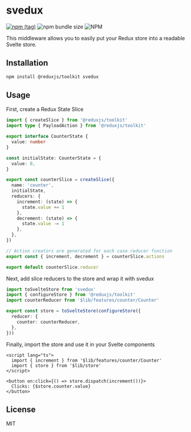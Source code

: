 # svedux

[![npm (tag)](https://img.shields.io/npm/v/svedux?style=flat&colorA=000000&colorB=000000)](https://www.npmjs.com/package/svedux) ![npm bundle size](https://img.shields.io/bundlephobia/minzip/svedux?style=flat&colorA=000000&colorB=000000) ![NPM](https://img.shields.io/npm/l/svedux?style=flat&colorA=000000&colorB=000000)

This middleware allows you to easily put your Redux store into a readable Svelte store.

## Installation

```sh
npm install @reduxjs/toolkit svedux
```

## Usage

First, create a Redux State Slice

```ts
import { createSlice } from '@reduxjs/toolkit'
import type { PayloadAction } from '@reduxjs/toolkit'

export interface CounterState {
  value: number
}

const initialState: CounterState = {
  value: 0,
}

export const counterSlice = createSlice({
  name: 'counter',
  initialState,
  reducers: {
    increment: (state) => {
      state.value += 1
    },
    decrement: (state) => {
      state.value -= 1
    },
  },
})

// Action creators are generated for each case reducer function
export const { increment, decrement } = counterSlice.actions

export default counterSlice.reducer
```

Next, add slice reducers to the store and wrap it with svedux

```ts
import toSvelteStore from 'svedux'
import { configureStore } from '@reduxjs/toolkit'
import counterReducer from '$lib/features/counter/Counter'

export const store = toSvelteStore(configureStore({
  reducer: {
    counter: counterReducer,
  },
}))
```

Finally, import the store and use it in your Svelte components

```svelte
<script lang="ts">
  import { increment } from '$lib/features/counter/Counter'
  import { store } from '$lib/store'
</script>

<button on:click={() => store.dispatch(increment())}>
  Clicks: {$store.counter.value}
</button>
```

## License

MIT
